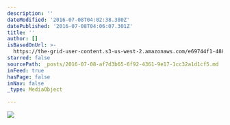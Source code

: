 ```yaml
---
description: ''
dateModified: '2016-07-08T04:02:38.380Z'
datePublished: '2016-07-08T04:06:07.301Z'
title: ''
author: []
isBasedOnUrl: >-
  https://the-grid-user-content.s3-us-west-2.amazonaws.com/e69744f1-4883-4adc-8a33-e28bd50dd255.png
starred: false
sourcePath: _posts/2016-07-08-af7d3b65-6f92-4361-9e17-1cc32a1d1cf5.md
inFeed: true
hasPage: false
inNav: false
_type: MediaObject

---
```

![](https://the-grid-user-content.s3-us-west-2.amazonaws.com/e69744f1-4883-4adc-8a33-e28bd50dd255.png)